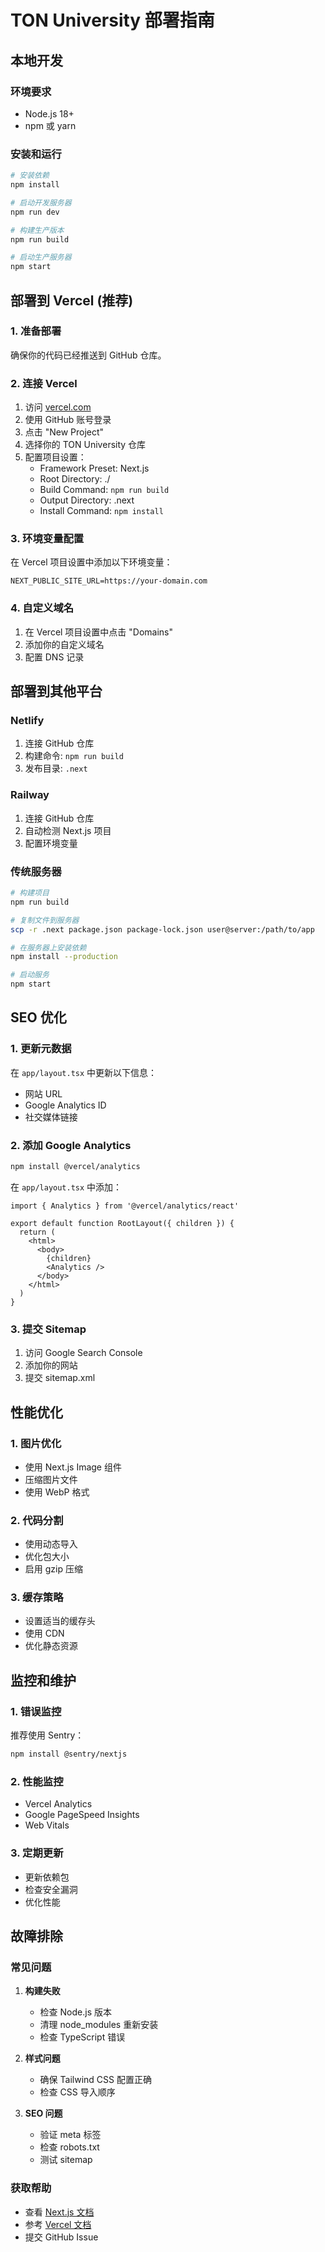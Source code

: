 # TON University 部署指南

## 本地开发

### 环境要求
- Node.js 18+
- npm 或 yarn

### 安装和运行
```bash
# 安装依赖
npm install

# 启动开发服务器
npm run dev

# 构建生产版本
npm run build

# 启动生产服务器
npm start
```

## 部署到 Vercel (推荐)

### 1. 准备部署
确保你的代码已经推送到 GitHub 仓库。

### 2. 连接 Vercel
1. 访问 [vercel.com](https://vercel.com)
2. 使用 GitHub 账号登录
3. 点击 "New Project"
4. 选择你的 TON University 仓库
5. 配置项目设置：
   - Framework Preset: Next.js
   - Root Directory: ./
   - Build Command: `npm run build`
   - Output Directory: .next
   - Install Command: `npm install`

### 3. 环境变量配置
在 Vercel 项目设置中添加以下环境变量：
```
NEXT_PUBLIC_SITE_URL=https://your-domain.com
```

### 4. 自定义域名
1. 在 Vercel 项目设置中点击 "Domains"
2. 添加你的自定义域名
3. 配置 DNS 记录

## 部署到其他平台

### Netlify
1. 连接 GitHub 仓库
2. 构建命令: `npm run build`
3. 发布目录: `.next`

### Railway
1. 连接 GitHub 仓库
2. 自动检测 Next.js 项目
3. 配置环境变量

### 传统服务器
```bash
# 构建项目
npm run build

# 复制文件到服务器
scp -r .next package.json package-lock.json user@server:/path/to/app

# 在服务器上安装依赖
npm install --production

# 启动服务
npm start
```

## SEO 优化

### 1. 更新元数据
在 `app/layout.tsx` 中更新以下信息：
- 网站 URL
- Google Analytics ID
- 社交媒体链接

### 2. 添加 Google Analytics
```bash
npm install @vercel/analytics
```

在 `app/layout.tsx` 中添加：
```tsx
import { Analytics } from '@vercel/analytics/react'

export default function RootLayout({ children }) {
  return (
    <html>
      <body>
        {children}
        <Analytics />
      </body>
    </html>
  )
}
```

### 3. 提交 Sitemap
1. 访问 Google Search Console
2. 添加你的网站
3. 提交 sitemap.xml

## 性能优化

### 1. 图片优化
- 使用 Next.js Image 组件
- 压缩图片文件
- 使用 WebP 格式

### 2. 代码分割
- 使用动态导入
- 优化包大小
- 启用 gzip 压缩

### 3. 缓存策略
- 设置适当的缓存头
- 使用 CDN
- 优化静态资源

## 监控和维护

### 1. 错误监控
推荐使用 Sentry：
```bash
npm install @sentry/nextjs
```

### 2. 性能监控
- Vercel Analytics
- Google PageSpeed Insights
- Web Vitals

### 3. 定期更新
- 更新依赖包
- 检查安全漏洞
- 优化性能

## 故障排除

### 常见问题

1. **构建失败**
   - 检查 Node.js 版本
   - 清理 node_modules 重新安装
   - 检查 TypeScript 错误

2. **样式问题**
   - 确保 Tailwind CSS 配置正确
   - 检查 CSS 导入顺序

3. **SEO 问题**
   - 验证 meta 标签
   - 检查 robots.txt
   - 测试 sitemap

### 获取帮助
- 查看 [Next.js 文档](https://nextjs.org/docs)
- 参考 [Vercel 文档](https://vercel.com/docs)
- 提交 GitHub Issue
